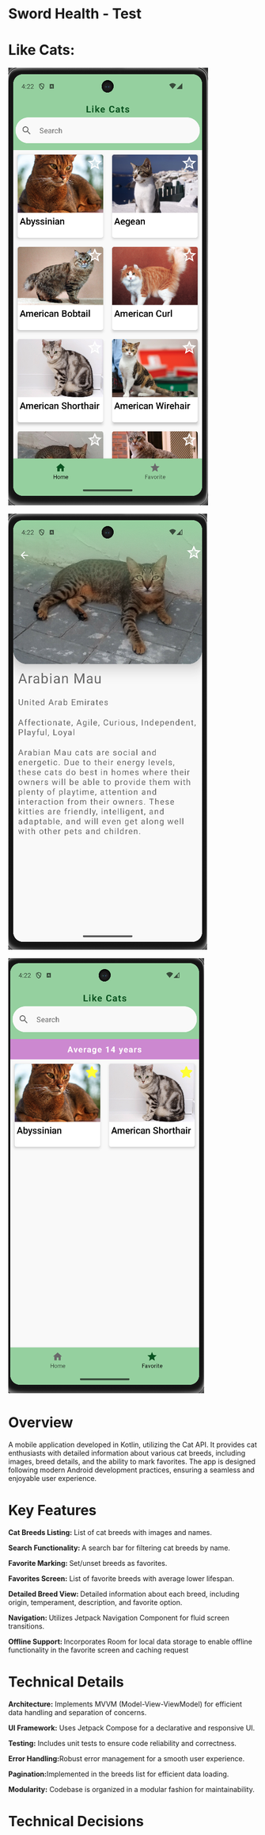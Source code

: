 # Sword Health - Test

# <b>Like Cats:</b>

![Cal List](./screenshots/main1.png)

![Cat Details](./screenshots/main2.png)

![Favorites](./screenshots/main3.png)


# <b>Overview</b>
A mobile application developed in Kotlin, utilizing the Cat API. It provides cat enthusiasts with
detailed information about various cat breeds, including images, breed details, and the ability to
mark favorites. The app is designed following modern Android development practices, ensuring a
seamless and enjoyable user experience.

# <b>Key Features</b>
<b>Cat Breeds Listing:</b> List of cat breeds with images and names.

<b>Search Functionality: </b>A search bar for filtering cat breeds by name.

<b>Favorite Marking: </b> Set/unset breeds as favorites.

<b>Favorites Screen:</b> List of favorite breeds with average lower lifespan.

<b>Detailed Breed View: </b>Detailed information about each breed, including origin, temperament,
description, and favorite option.

<b>Navigation: </b>Utilizes Jetpack Navigation Component for fluid screen transitions.

<b>Offline Support: </b>Incorporates Room for local data storage to enable offline functionality in
the favorite screen and caching request

# <b>Technical Details</b>
<b>Architecture:</b> Implements MVVM (Model-View-ViewModel) for efficient data handling and
separation of concerns.

<b>UI Framework:</b> Uses Jetpack Compose for a declarative and responsive UI.

<b>Testing:</b> Includes unit tests to ensure code reliability and correctness.

<b>Error Handling:</b>Robust error management for a smooth user experience.

<b>Pagination:</b>Implemented in the breeds list for efficient data loading.

<b>Modularity:</b> Codebase is organized in a modular fashion for maintainability.

# <b>Technical Decisions</b>

